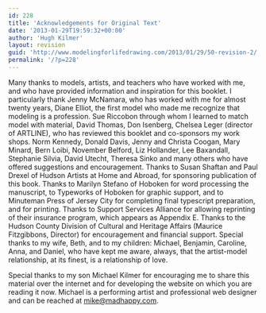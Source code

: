 ```yaml
---
id: 228
title: 'Acknowledgements for Original Text'
date: '2013-01-29T19:59:32+00:00'
author: 'Hugh Kilmer'
layout: revision
guid: 'http://www.modelingforlifedrawing.com/2013/01/29/50-revision-2/'
permalink: '/?p=228'
---
```


Many thanks to models, artists, and teachers who have worked with me, and who have provided information and inspiration for this booklet. I particularly thank Jenny McNamara, who has worked with me for almost twenty years, Diane Elliot, the first model who made me recognize that modeling is a profession. Sue Riccobon through whom I learned to match model with material, David Thomas, Don Isenberg, Chelsea Leger (director of ARTLINE), who has reviewed this booklet and co-sponsors my work shops. Norm Kennedy, Donald Davis, Jenny and Christa Coogan, Mary Minard, Bern Loibi, November Belford, Liz Hollander, Lee Baxandall, Stephanie Silvia, David Utecht, Theresa Sinko and many others who have offered suggestions and encouragement. Thanks to Susan Shaftan and Paul Drexel of Hudson Artists at Home and Abroad, for sponsoring publication of this book. Thanks to Marilyn Stefano of Hoboken for word processing the manuscript, to Typeworks of Hoboken for graphic support, and to Minuteman Press of Jersey City for completing final typescript preparation, and for printing. Thanks to Support Services Alliance for allowing reprinting of their insurance program, which appears as Appendix E. Thanks to the Hudson County Division of Cultural and Heritage Affairs (Maurice Fitzgibbons, Director) for encouragement and financial support. Special thanks to my wife, Beth, and to my children: Michael, Benjamin, Caroline, Anna, and Daniel, who have kept me aware, always, that the artist-model relationship, at its finest, is a relationship of love.

Special thanks to my son Michael Kilmer for encouraging me to share this material over the internet and for developing the website on which you are reading it now. Michael is a performing artist and professional web designer and can be reached at <mike@madhappy.com>.